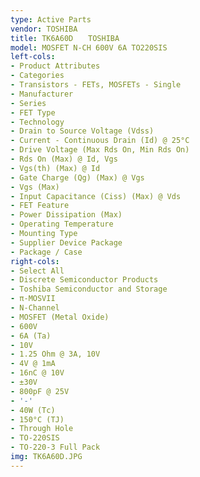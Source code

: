 ```yaml
---
type: Active Parts
vendor: TOSHIBA
title: TK6A60D　　TOSHIBA
model: MOSFET N-CH 600V 6A TO220SIS
left-cols:
- Product Attributes
- Categories
- Transistors - FETs, MOSFETs - Single
- Manufacturer
- Series
- FET Type
- Technology
- Drain to Source Voltage (Vdss)
- Current - Continuous Drain (Id) @ 25°C
- Drive Voltage (Max Rds On, Min Rds On)
- Rds On (Max) @ Id, Vgs
- Vgs(th) (Max) @ Id
- Gate Charge (Qg) (Max) @ Vgs
- Vgs (Max)
- Input Capacitance (Ciss) (Max) @ Vds
- FET Feature
- Power Dissipation (Max)
- Operating Temperature
- Mounting Type
- Supplier Device Package
- Package / Case
right-cols:
- Select All
- Discrete Semiconductor Products
- Toshiba Semiconductor and Storage
- π-MOSVII
- N-Channel
- MOSFET (Metal Oxide)
- 600V
- 6A (Ta)
- 10V
- 1.25 Ohm @ 3A, 10V
- 4V @ 1mA
- 16nC @ 10V
- ±30V
- 800pF @ 25V
- '-'
- 40W (Tc)
- 150°C (TJ)
- Through Hole
- TO-220SIS
- TO-220-3 Full Pack
img: TK6A60D.JPG
---
```

